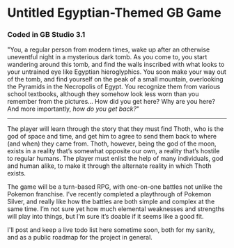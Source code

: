 # Untitled Egyptian-Themed GB Game
### Coded in GB Studio 3.1

"You, a regular person from modern times, wake up after an otherwise uneventful night in a mysterious dark tomb. As you come to, you start wandering around this tomb, and find the walls inscribed with what looks to your untrained eye like Egyptian hieroglyphics.
You soon make your way out of the tomb, and find yourself on the peak of a small mountain, overlooking the Pyramids in the Necropolis of Egypt. You recognize them from various school textbooks, although they somehow look less worn than you remember from the pictures…
How did you get here? Why are you here? And more importantly, *how do you get back?*"
<hr>
The player will learn through the story that they must find Thoth, who is the god of space and time, and get him to agree to send them back to where (and when) they came from. Thoth, however, being the god of the moon, exists in a reality that’s somewhat opposite our own, a reality that’s hostile to regular humans. The player must enlist the help of many individuals, god and human alike, to make it through the alternate reality in which Thoth exists.

The game will be a turn-based RPG, with one-on-one battles not unlike the Pokemon franchise. I’ve recently completed a playthrough of Pokemon Silver, and really like how the battles are both simple and complex at the same time. I’m not sure yet how much elemental weaknesses and strengths will play into things, but I’m sure it’s doable if it seems like a good fit.

I'll post and keep a live todo list here sometime soon, both for my sanity, and as a public roadmap for the project in general.
